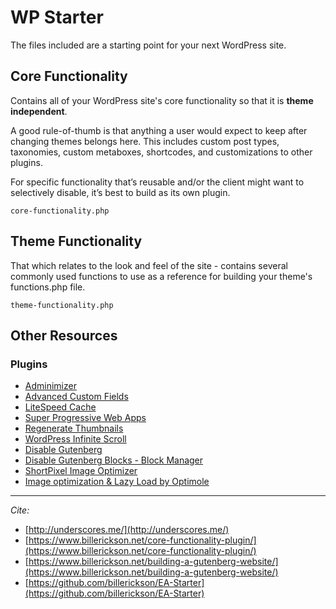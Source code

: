 # WP Starter
The files included are a starting point for your next WordPress site.

## Core Functionality
Contains all of your WordPress site's core functionality so that it is **theme independent**.

A good rule-of-thumb is that anything a user would expect to keep after changing themes belongs here. This includes custom post types, taxonomies, custom metaboxes, shortcodes, and customizations to other plugins.

For specific functionality that’s reusable and/or the client might want to selectively disable, it’s best to build as its own plugin.

`core-functionality.php`

## Theme Functionality
That which relates to the look and feel of the site - contains several commonly used functions to use as a reference for building your theme's functions.php file.

`theme-functionality.php`

## Other Resources

### Plugins
- [Adminimizer](https://github.com/landonkd/adminimizer)
- [Advanced Custom Fields](https://www.advancedcustomfields.com/)
- [LiteSpeed Cache](https://wordpress.org/plugins/litespeed-cache/)
- [Super Progressive Web Apps](https://wordpress.org/plugins/super-progressive-web-apps/)
- [Regenerate Thumbnails](https://wordpress.org/plugins/regenerate-thumbnails/)
- [WordPress Infinite Scroll](https://wordpress.org/plugins/ajax-load-more/)
- [Disable Gutenberg](https://wordpress.org/plugins/disable-gutenberg/)
- [Disable Gutenberg Blocks - Block Manager](https://wordpress.org/plugins/disable-gutenberg-blocks/)
- [ShortPixel Image Optimizer](https://wordpress.org/plugins/shortpixel-image-optimiser/)
- [Image optimization & Lazy Load by Optimole](https://wordpress.org/plugins/optimole-wp/)

---

*Cite:*
- [http://underscores.me/](http://underscores.me/)
- [https://www.billerickson.net/core-functionality-plugin/](https://www.billerickson.net/core-functionality-plugin/)
- [https://www.billerickson.net/building-a-gutenberg-website/](https://www.billerickson.net/building-a-gutenberg-website/)
- [https://github.com/billerickson/EA-Starter](https://github.com/billerickson/EA-Starter)
